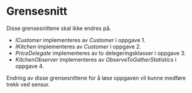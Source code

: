 # Grensesnitt
Disse grensesnittene skal ikke endres på.
- *ICustomer* implementeres av *Customer* i oppgave 1.
- *IKitchen* implementeres av *Customer* i oppgave 2.
- *PriceDelegate* implementeres av to delegeringsklasser i oppgave 3.
- *KitchenObserver* implementeres av *ObserveToGatherStatistics* i oppgave 4.

Endring av disse grensesnittene for å løse oppgaven vil kunne medføre trekk ved sensur.